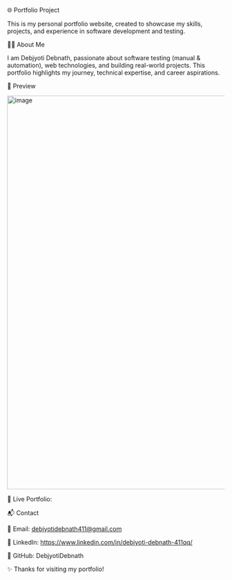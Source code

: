 🌐 Portfolio Project

This is my personal portfolio website, created to showcase my skills, projects, and experience in software development and testing.

👨‍💻 About Me

I am Debjyoti Debnath, passionate about software testing (manual & automation), web technologies, and building real-world projects. This portfolio highlights my journey, technical expertise, and career aspirations.

📸 Preview

<img width="1898" height="911" alt="image" src="https://github.com/user-attachments/assets/59d5eebd-8787-4f7e-81ac-272fbb904e80" />

🔗 Live Portfolio: 

 📬 Contact

📧 Email: debjyotidebnath411@gmail.com

💼 LinkedIn: https://www.linkedin.com/in/debjyoti-debnath-411qq/

🐙 GitHub: DebjyotiDebnath

✨ Thanks for visiting my portfolio!
